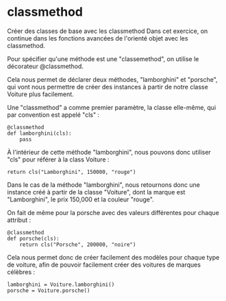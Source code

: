 # classmethod
Créer des classes de base avec les classmethod
Dans cet exercice, on continue dans les fonctions avancées de l'orienté objet avec les classmethod.

Pour spécifier qu'une méthode est une "classemethod", on utilise le décorateur @classmethod.

Cela nous permet de déclarer deux méthodes, "lamborghini" et "porsche", qui vont nous permettre de créer des instances à partir de notre classe Voiture plus facilement.

Une "classmethod" a comme premier paramètre, la classe elle-même, qui par convention est appelé "cls" :

    @classmethod
    def lamborghini(cls):
        pass

À l'intérieur de cette méthode "lamborghini", nous pouvons donc utiliser "cls" pour référer à la class Voiture :

    return cls("Lamborghini", 150000, "rouge")

Dans le cas de la méthode "lamborghini", nous retournons donc une instance créé à partir de la classe "Voiture", dont la marque est "Lamborghini", le prix 150,000 et la couleur "rouge".

On fait de même pour la porsche avec des valeurs différentes pour chaque attribut :

    @classmethod
    def porsche(cls):
        return cls("Porsche", 200000, "noire")

Cela nous permet donc de créer facilement des modèles pour chaque type de voiture, afin de pouvoir facilement créer des voitures de marques célèbres :

    lamborghini = Voiture.lamborghini()
    porsche = Voiture.porsche()
